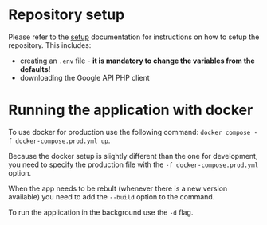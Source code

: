 # Repository setup
Please refer to the [setup](setup.md) documentation for instructions on how to setup the repository. This includes:
- creating an `.env` file - **it is mandatory to change the variables from the defaults!**
- downloading the Google API PHP client

# Running the application with docker
To use docker for production use the following command: `docker compose -f docker-compose.prod.yml up`.

Because the docker setup is slightly different than the one for development, you need to specify the production file with the `-f docker-compose.prod.yml` option.

When the app needs to be rebult (whenever there is a new version available) you need to add the `--build` option to the command.

To run the application in the background use the `-d` flag.
